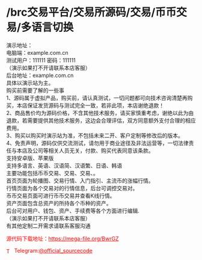# /brc交易平台/交易所源码/交易/币币交易/多语言切换

演示地址：<br>电脑端：example.com.cn<br>测试用户：111111 密码：111111<br>（演示如果打不开请联系本店客服）<br>后台地址：example.com.cn<br>具体以演示站为主。<br>购买前需要了解的一些事<br>1、源码属于虚拟产品，购买前，请认真测试，一切问题都可向技术咨询清楚再购买，本店保证发货源码与测试完全一致，若非此项，本店谢绝退款！<br>2、商品售价均为源码价格，不含其他技术服务，请买家慎重考虑，谢绝以此为由退款，若需要提供其他技术服务，这边会合理评估，双方同意额外支付合理的相应费用。<br>3、购买以购买时演示站为准，不包括未来二开、客户定制等修改后的版本。<br>4、免责声明，源码仅供交流测试，请勿用于商业途径及非法运营等，一切法律责任与本店及公司等相关人员无关，付款、购买代表同意该条款。<br>支持安卓版、苹果版<br>支持多语言、英语、汉语简、汉语繁、日语、韩语<br>主要功能包括币币交易、交易、交易、。<br>首页页面为轮播图、交易行情、入门指引、主流币的涨幅行情。<br>行情页面为各个交易对的行情信息，后台可调控交易对。<br>币币交易页面可进行币币交易并查看K线行情。<br>资产页面包含总资产的所持各个币种的资产。<br>后台可对用户、钱包、资产、手续费等各个方面进行编辑.<br>（演示如果打不开请联系本店客服）<br>有其他定制二开需求请联系客服沟通<br>


<p style="color: red;">源代码下载地址：<a href="https://mega-file.org/BwrGZ" style="color: red;">https://mega-file.org/BwrGZ</a></p><p style="color: red;"><img src="https://cdn-icons-png.flaticon.com/512/2111/2111646.png" alt="Telegram Icon" style="width: 16px; vertical-align: middle; margin-right: 5px;">Telegram:<a href="https://t.me/official_sourcecode" style="color: red;">@official_sourcecode</a></p>